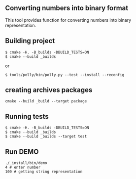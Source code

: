 ## Converting numbers into binary format

This tool provides function for converting numbers into binary representation.
## Building project
```
$ cmake -H. -B_builds -DBUILD_TESTS=ON
$ cmake --build _builds
```
or
```
$ tools/polly/bin/polly.py --test --install --reconfig
```
## creating archives packages
```
cmake --build _build --target package
```
## Running tests
```
$ cmake -H. -B_builds -DBUILD_TESTS=ON
$ cmake --build _builds
$ cmake --build _builds --target test
```

## Run DEMO
```
./_install/bin/demo 
4 # enter number
100 # getting string representation
```

